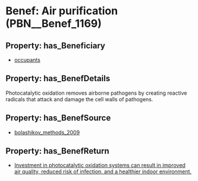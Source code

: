 # Benef: __Air purification__ (PBN__Benef_1169)

## Property: has_Beneficiary

* [occupants](../Stakeholder/PBN__Stakeholder_92)

## Property: has_BenefDetails

Photocatalytic oxidation removes airborne pathogens by creating reactive radicals that attack and damage the cell walls of pathogens.

## Property: has_BenefSource

* [bolashikov_methods_2009](../Article/PBN__Article_240)

## Property: has_BenefReturn

* [Investment in photocatalytic oxidation systems can result in improved air quality, reduced risk of infection, and a healthier indoor environment.](../BenefReturn/PBN__BenefReturn_1303)

